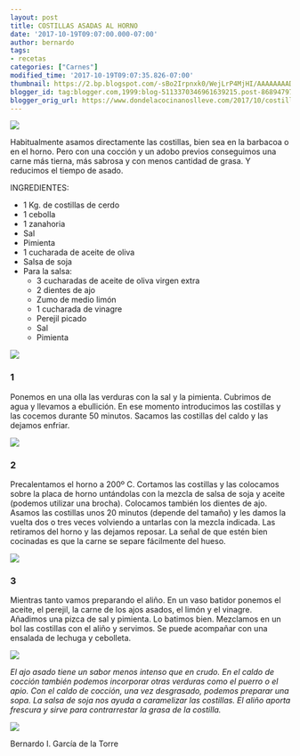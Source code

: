 ```yaml
---
layout: post
title: COSTILLAS ASADAS AL HORNO
date: '2017-10-19T09:07:00.000-07:00'
author: bernardo
tags:
- recetas
categories: ["Carnes"]
modified_time: '2017-10-19T09:07:35.826-07:00'
thumbnail: https://2.bp.blogspot.com/-sBo2Irpnxk0/WejLrP4MjHI/AAAAAAAAD5E/2F60bRGrsiEWXEADcqP07ZMQn7wQo0P-wCLcBGAs/s72-c/06.JPG
blogger_id: tag:blogger.com,1999:blog-5113370346961639215.post-8689479796012233540
blogger_orig_url: https://www.dondelacocinanoslleve.com/2017/10/costillas-asadas-al-horno.html
---
```


![](https://2.bp.blogspot.com/-sBo2Irpnxk0/WejLrP4MjHI/AAAAAAAAD5E/2F60bRGrsiEWXEADcqP07ZMQn7wQo0P-wCLcBGAs/s400/06.JPG)

  
Habitualmente asamos directamente las costillas, bien sea en la barbacoa o en el horno. Pero con una cocción y un adobo previos conseguimos una carne más tierna, más sabrosa y con menos cantidad de grasa. Y reducimos el tiempo de asado.  

INGREDIENTES:
* 1 Kg. de costillas de cerdo
* 1 cebolla
* 1 zanahoria
* Sal
* Pimienta
* 1 cucharada de aceite de oliva
* Salsa de soja
* Para la salsa:
  * 3 cucharadas de aceite de oliva virgen extra
  * 2 dientes de ajo
  * Zumo de medio limón
  * 1 cucharada de vinagre
  * Perejil picado
  * Sal
  * Pimienta  

![](https://4.bp.blogspot.com/-UFhH0J_BkOw/WejMCDhwEcI/AAAAAAAAD5M/RdCsbkCqAV0pvVPS1cQFSgxrLfIwsVDvwCLcBGAs/s320/01.JPG)

  

### 1

Ponemos en una olla las verduras con la sal y la pimienta. Cubrimos de agua y llevamos a ebullición. En ese momento introducimos las costillas y las cocemos durante 50 minutos. Sacamos las costillas del caldo y las dejamos enfriar.  

![](https://4.bp.blogspot.com/-i-00bg2jQMc/WejMSzRT8xI/AAAAAAAAD5Q/VRbx-0SIkwMUm9B67G8LieMT99BVDdgCgCLcBGAs/s320/02.JPG)

  

### 2

Precalentamos el horno a 200º C. Cortamos las costillas y las colocamos sobre la placa de horno untándolas con la mezcla de salsa de soja y aceite (podemos utilizar una brocha). Colocamos también los dientes de ajo. Asamos las costillas unos 20 minutos (depende del tamaño) y les damos la vuelta dos o tres veces volviendo a untarlas con la mezcla indicada. Las retiramos del horno y las dejamos reposar. La señal de que estén bien cocinadas es que la carne se separe fácilmente del hueso.  

![](https://2.bp.blogspot.com/-bGhzzjqBw0s/WejMn6fFy6I/AAAAAAAAD5U/Z68FQ8Qt4qURGV4ia1ASDJFjUFXx-xl-QCLcBGAs/s320/03.JPG)

  

### 3

Mientras tanto vamos preparando el aliño. En un vaso batidor ponemos el aceite, el perejil, la carne de los ajos asados, el limón y el vinagre. Añadimos una pizca de sal y pimienta. Lo batimos bien. Mezclamos en un bol las costillas con el aliño y servimos. Se puede acompañar con una ensalada de lechuga y cebolleta.  

![](https://2.bp.blogspot.com/-BRb-V4xJyzc/WejM7IrREQI/AAAAAAAAD5c/hu1LnlxRqew1aqgxgM-XH1Ubsp_9P8Y4gCLcBGAs/s320/04.JPG)

  
_El ajo asado tiene un sabor menos intenso que en crudo. En el caldo de cocción también podemos incorporar otras verduras como el puerro o el apio. Con el caldo de cocción, una vez desgrasado, podemos preparar una sopa. La salsa de soja nos ayuda a caramelizar las costillas. El aliño aporta frescura y sirve para contrarrestar la grasa de la costilla._

![](https://2.bp.blogspot.com/-U-GoqAKKxlU/WejNITtas9I/AAAAAAAAD5g/ewZa6B3Q5s8eDkQRgjiHD1QnIWZaALS7gCLcBGAs/s400/05.JPG)

  
  
Bernardo I. García de la Torre

